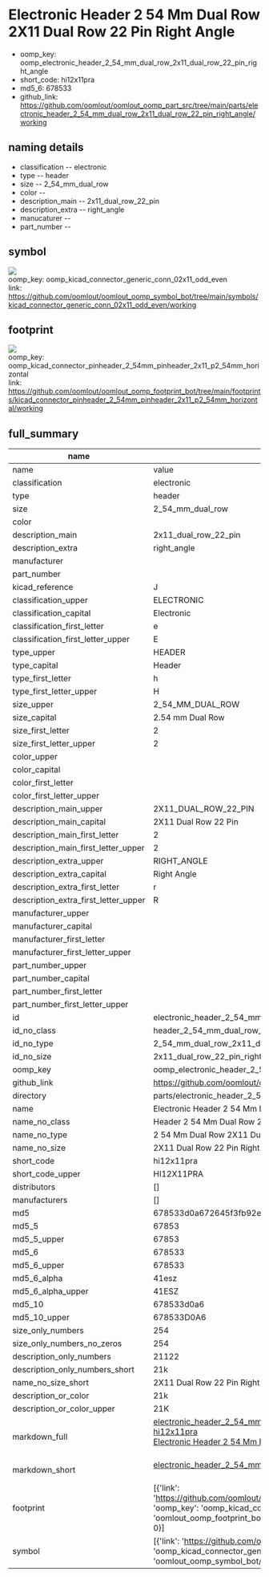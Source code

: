 # Electronic Header 2 54 Mm Dual Row 2X11 Dual Row 22 Pin Right Angle

  
* oomp_key: oomp_electronic_header_2_54_mm_dual_row_2x11_dual_row_22_pin_right_angle 
* short_code: hi12x11pra
* md5_6: 678533  
* github_link: https://github.com/oomlout/oomlout_oomp_part_src/tree/main/parts/electronic_header_2_54_mm_dual_row_2x11_dual_row_22_pin_right_angle/working  
## naming details
* classification -- electronic
* type -- header
* size -- 2_54_mm_dual_row
* color -- 
* description_main -- 2x11_dual_row_22_pin
* description_extra -- right_angle
* manucaturer -- 
* part_number -- 



## symbol

![](symbol/{index}/working/working_600.png)  
oomp_key: oomp_kicad_connector_generic_conn_02x11_odd_even  
link: https://github.com/oomlout/oomlout_oomp_symbol_bot/tree/main/symbols/kicad_connector_generic_conn_02x11_odd_even/working  

## footprint

![](footprint/{index}/working/working_600.png)  
oomp_key: oomp_kicad_connector_pinheader_2_54mm_pinheader_2x11_p2_54mm_horizontal  
link: https://github.com/oomlout/oomlout_oomp_footprint_bot/tree/main/footprints/kicad_connector_pinheader_2_54mm_pinheader_2x11_p2_54mm_horizontal/working  

## full_summary
| name | value | 
| --- | --- | 
| name | value | 
| classification | electronic | 
| type | header | 
| size | 2_54_mm_dual_row | 
| color |  | 
| description_main | 2x11_dual_row_22_pin | 
| description_extra | right_angle | 
| manufacturer |  | 
| part_number |  | 
| kicad_reference | J | 
| classification_upper | ELECTRONIC | 
| classification_capital | Electronic | 
| classification_first_letter | e | 
| classification_first_letter_upper | E | 
| type_upper | HEADER | 
| type_capital | Header | 
| type_first_letter | h | 
| type_first_letter_upper | H | 
| size_upper | 2_54_MM_DUAL_ROW | 
| size_capital | 2.54 mm Dual Row | 
| size_first_letter | 2 | 
| size_first_letter_upper | 2 | 
| color_upper |  | 
| color_capital |  | 
| color_first_letter |  | 
| color_first_letter_upper |  | 
| description_main_upper | 2X11_DUAL_ROW_22_PIN | 
| description_main_capital | 2X11 Dual Row 22 Pin | 
| description_main_first_letter | 2 | 
| description_main_first_letter_upper | 2 | 
| description_extra_upper | RIGHT_ANGLE | 
| description_extra_capital | Right Angle | 
| description_extra_first_letter | r | 
| description_extra_first_letter_upper | R | 
| manufacturer_upper |  | 
| manufacturer_capital |  | 
| manufacturer_first_letter |  | 
| manufacturer_first_letter_upper |  | 
| part_number_upper |  | 
| part_number_capital |  | 
| part_number_first_letter |  | 
| part_number_first_letter_upper |  | 
| id | electronic_header_2_54_mm_dual_row_2x11_dual_row_22_pin_right_angle | 
| id_no_class | header_2_54_mm_dual_row_2x11_dual_row_22_pin_right_angle | 
| id_no_type | 2_54_mm_dual_row_2x11_dual_row_22_pin_right_angle | 
| id_no_size | 2x11_dual_row_22_pin_right_angle | 
| oomp_key | oomp_electronic_header_2_54_mm_dual_row_2x11_dual_row_22_pin_right_angle | 
| github_link | https://github.com/oomlout/oomlout_oomp_part_src/tree/main/parts/electronic_header_2_54_mm_dual_row_2x11_dual_row_22_pin_right_angle/working | 
| directory | parts/electronic_header_2_54_mm_dual_row_2x11_dual_row_22_pin_right_angle | 
| name | Electronic Header 2 54 Mm Dual Row 2X11 Dual Row 22 Pin Right Angle | 
| name_no_class | Header 2 54 Mm Dual Row 2X11 Dual Row 22 Pin Right Angle | 
| name_no_type | 2 54 Mm Dual Row 2X11 Dual Row 22 Pin Right Angle | 
| name_no_size | 2X11 Dual Row 22 Pin Right Angle | 
| short_code | hi12x11pra | 
| short_code_upper | HI12X11PRA | 
| distributors | [] | 
| manufacturers | [] | 
| md5 | 678533d0a672645f3fb92e266874230f | 
| md5_5 | 67853 | 
| md5_5_upper | 67853 | 
| md5_6 | 678533 | 
| md5_6_upper | 678533 | 
| md5_6_alpha | 41esz | 
| md5_6_alpha_upper | 41ESZ | 
| md5_10 | 678533d0a6 | 
| md5_10_upper | 678533D0A6 | 
| size_only_numbers | 254 | 
| size_only_numbers_no_zeros | 254 | 
| description_only_numbers | 21122 | 
| description_only_numbers_short | 21k | 
| name_no_size_short | 2X11 Dual Row 22 Pin Right Angle | 
| description_or_color | 21k | 
| description_or_color_upper | 21K | 
| markdown_full | [electronic_header_2_54_mm_dual_row_2x11_dual_row_22_pin_right_angle](https://github.com/oomlout/oomlout_oomp_part_src/tree/main/parts/electronic_header_2_54_mm_dual_row_2x11_dual_row_22_pin_right_angle/working)<br>[hi12x11pra](https://github.com/oomlout/oomlout_oomp_part_src/tree/main/parts/electronic_header_2_54_mm_dual_row_2x11_dual_row_22_pin_right_angle/working)<br>[Electronic Header 2 54 Mm Dual Row 2X11 Dual Row 22 Pin Right Angle](https://github.com/oomlout/oomlout_oomp_part_src/tree/main/parts/electronic_header_2_54_mm_dual_row_2x11_dual_row_22_pin_right_angle/working)<br><br> | 
| markdown_short | [electronic_header_2_54_mm_dual_row_2x11_dual_row_22_pin_right_angle](https://github.com/oomlout/oomlout_oomp_part_src/tree/main/parts/electronic_header_2_54_mm_dual_row_2x11_dual_row_22_pin_right_angle/working)<br><br> | 
| footprint | [{'link': 'https://github.com/oomlout/oomlout_oomp_footprint_bot/tree/main/foootprntss/kicad_connector_pinheader_2_54mm_pinheader_2x11_p2_54mm_horizontal', 'oomp_key': 'oomp_kicad_connector_pinheader_2_54mm_pinheader_2x11_p2_54mm_horizontal', 'directory': 'oomlout_oomp_footprint_bot/footprints/kicad_connector_pinheader_2_54mm_pinheader_2x11_p2_54mm_horizontal//working/working.kicad_mod', 'index': 0}] | 
| symbol | [{'link': 'https://github.com/oomlout/oomlout_oomp_symbol_bot/tree/main/symbols/kicad_connector_generic_conn_02x11_odd_even', 'oomp_key': 'oomp_kicad_connector_generic_conn_02x11_odd_even', 'directory': 'oomlout_oomp_symbol_bot/symbols/kicad_connector_generic_conn_02x11_odd_even//working/working.kicad_sym', 'index': 0}] | 
